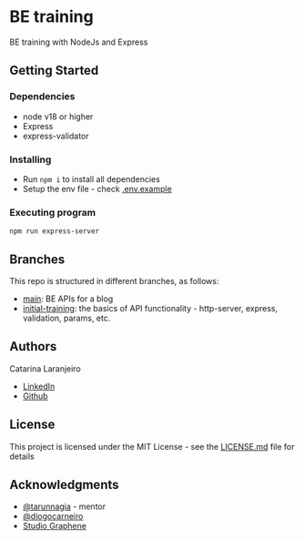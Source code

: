 # BE training

BE training with NodeJs and Express

## Getting Started

### Dependencies

* node v18 or higher
* Express
* express-validator

### Installing

* Run `npm i` to install all dependencies
* Setup the env file - check [.env.example](/.env.example)

### Executing program

```
npm run express-server
```

## Branches

This repo is structured in different branches, as follows:
* [main](https://github.com/catlaranjeiro/be-training): BE APIs for a blog
* [initial-training](https://github.com/catlaranjeiro/be-training/tree/initial-training): the basics of API functionality - http-server, express, validation, params, etc.

## Authors

Catarina Laranjeiro
- [LinkedIn](https://www.linkedin.com/in/catarinalaranjeiro/)
- [Github](https://github.com/catlaranjeiro)


## License

This project is licensed under the MIT License - see the [LICENSE.md](/LICENSE.md) file for details

## Acknowledgments

* [@tarunnagia](https://www.linkedin.com/in/tarunnagia/) - mentor
* [@diogocarneiro](https://www.linkedin.com/in/fdiogocarneiro/)
* [Studio Graphene](https://www.studiographene.com/)